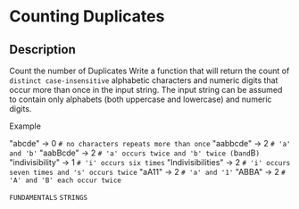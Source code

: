 # Counting Duplicates

## Description

Count the number of Duplicates
Write a function that will return the count of `distinct case-insensitive` alphabetic characters and numeric digits that occur more than once in the input string. The input string can be assumed to contain only alphabets (both uppercase and lowercase) and numeric digits.

Example

"abcde" -> 0 `# no characters repeats more than once`
"aabbcde" -> 2 `# 'a' and 'b'`
"aabBcde" -> 2 `# 'a' occurs twice and 'b' twice (`b` and `B`)`
"indivisibility" -> 1 `# 'i' occurs six times`
"Indivisibilities" -> 2 `# 'i' occurs seven times and 's' occurs twice`
"aA11" -> 2 `# 'a' and '1'`
"ABBA" -> 2 `# 'A' and 'B' each occur twice`

`FUNDAMENTALS` `STRINGS`
